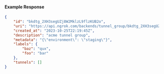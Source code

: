 <!-- Code generated for API Clients. DO NOT EDIT. -->

#### Example Response

```json
{
	"id": "bkdtg_2XH3segUZj8W2MklzL9flzKUB2o",
	"uri": "https://api.ngrok.com/backends/tunnel_group/bkdtg_2XH3segUZj8W2MklzL9flzKUB2o",
	"created_at": "2023-10-25T22:19:45Z",
	"description": "acme tunnel group",
	"metadata": "{\"environment\": \"staging\"}",
	"labels": {
		"baz": "qux",
		"foo": "bar"
	},
	"tunnels": []
}
```
